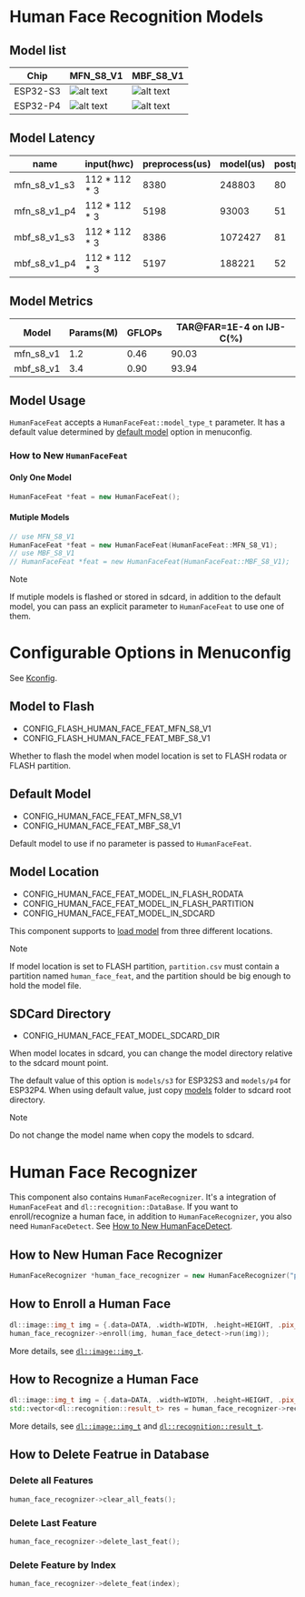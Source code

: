 # Human Face Recognition Models

## Model list
[supported]: https://img.shields.io/badge/-supported-green "supported"

| Chip     | MFN_S8_V1              | MBF_S8_V1              |
|----------|------------------------|------------------------|
| ESP32-S3 | ![alt text][supported] | ![alt text][supported] |
| ESP32-P4 | ![alt text][supported] | ![alt text][supported] |

## Model Latency

| name         | input(h*w*c)  | preprocess(us) | model(us) | postprocess(us) |
|--------------|---------------|----------------|-----------|-----------------|
| mfn_s8_v1_s3 | 112 * 112 * 3 | 8380           | 248803    | 80              |
| mfn_s8_v1_p4 | 112 * 112 * 3 | 5198           | 93003     | 51              |
| mbf_s8_v1_s3 | 112 * 112 * 3 | 8386           | 1072427   | 81              |
| mbf_s8_v1_p4 | 112 * 112 * 3 | 5197           | 188221    | 52              |

## Model Metrics

| Model     | Params(M) | GFLOPs | TAR@FAR=1E-4 on IJB-C(%) |
|-----------|-----------|--------|--------------------------|
| mfn_s8_v1 | 1.2       | 0.46   | 90.03                    |
| mbf_s8_v1 | 3.4       | 0.90   | 93.94                    |

## Model Usage

``HumanFaceFeat`` accepts a ``HumanFaceFeat::model_type_t`` parameter. It has a default value determined by [default model](#default-model) option in menuconfig.

### How to New `HumanFaceFeat`

#### Only One Model

```cpp
HumanFaceFeat *feat = new HumanFaceFeat();
```

#### Mutiple Models

```cpp
// use MFN_S8_V1
HumanFaceFeat *feat = new HumanFaceFeat(HumanFaceFeat::MFN_S8_V1);
// use MBF_S8_V1
// HumanFaceFeat *feat = new HumanFaceFeat(HumanFaceFeat::MBF_S8_V1);
```
> [!NOTE] 
> If mutiple models is flashed or stored in sdcard, in addition to the default model, you can pass an explicit parameter to ``HumanFaceFeat`` to use one of them.

# Configurable Options in Menuconfig

See [Kconfig](Kconfig).

## Model to Flash

- CONFIG_FLASH_HUMAN_FACE_FEAT_MFN_S8_V1
- CONFIG_FLASH_HUMAN_FACE_FEAT_MBF_S8_V1

Whether to flash the model when model location is set to FLASH rodata or FLASH partition.

## Default Model

- CONFIG_HUMAN_FACE_FEAT_MFN_S8_V1
- CONFIG_HUMAN_FACE_FEAT_MBF_S8_V1

Default model to use if no parameter is passed to ``HumanFaceFeat``.

## Model Location

- CONFIG_HUMAN_FACE_FEAT_MODEL_IN_FLASH_RODATA
- CONFIG_HUMAN_FACE_FEAT_MODEL_IN_FLASH_PARTITION
- CONFIG_HUMAN_FACE_FEAT_MODEL_IN_SDCARD

This component supports to [load model](https://docs.espressif.com/projects/esp-dl/en/latest/tutorials/how_to_load_test_profile_model.html) from three different locations.

> [!NOTE] 
> If model location is set to FLASH partition, `partition.csv` must contain a partition named `human_face_feat`, and the partition should be big enough to hold the model file.

## SDCard Directory

- CONFIG_HUMAN_FACE_FEAT_MODEL_SDCARD_DIR

When model locates in sdcard, you can change the model directory relative to the sdcard mount point.   

The default value of this option is `models/s3` for ESP32S3 and `models/p4` for ESP32P4. 
When using default value, just copy [models](models) folder to sdcard root directory.

> [!NOTE] 
> Do not change the model name when copy the models to sdcard.

# Human Face Recognizer

This component also contains `HumanFaceRecognizer`. It's a integration of `HumanFaceFeat` and `dl::recognition::DataBase`. If you want to enroll/recognize a human face, in addition to `HumanFaceRecognizer`, you also need `HumanFaceDetect`. See [How to New HumanFaceDetect](https://github.com/espressif/esp-dl/blob/master/models/human_face_detect/README.md#how-to-new-humanfacedetect).

## How to New Human Face Recognizer

```cpp
HumanFaceRecognizer *human_face_recognizer = new HumanFaceRecognizer("path/to/database");
```

## How to Enroll a Human Face

```cpp
dl::image::img_t img = {.data=DATA, .width=WIDTH, .height=HEIGHT, .pix_type=PIX_TYPE};
human_face_recognizer->enroll(img, human_face_detect->run(img));
```

More details, see [`dl::image::img_t`](https://github.com/espressif/esp-dl/blob/master/esp-dl/vision/image/dl_image_define.hpp).

## How to Recognize a Human Face

```cpp
dl::image::img_t img = {.data=DATA, .width=WIDTH, .height=HEIGHT, .pix_type=PIX_TYPE};
std::vector<dl::recognition::result_t> res = human_face_recognizer->recognize(img, human_face_detect->run(img));
```

More details, see [`dl::image::img_t`](https://github.com/espressif/esp-dl/blob/master/esp-dl/vision/image/dl_image_define.hpp) and [`dl::recognition::result_t`](https://github.com/espressif/esp-dl/blob/master/esp-dl/vision/recognition/dl_recognition_define.hpp).

## How to Delete Featrue in Database
### Delete all Features

```cpp
human_face_recognizer->clear_all_feats();
```
### Delete Last Feature

```cpp
human_face_recognizer->delete_last_feat();
```

### Delete Feature by Index

```cpp
human_face_recognizer->delete_feat(index);
```